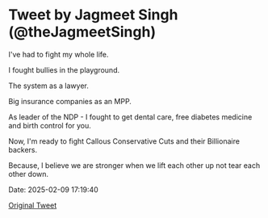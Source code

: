 # Tweet by Jagmeet Singh (@theJagmeetSingh)

I've had to fight my whole life.

I fought bullies in the playground.

The system as a lawyer.

Big insurance companies as an MPP.

As leader of the NDP - I fought to get dental care, free diabetes medicine and birth control for you.

Now, I'm ready to fight Callous Conservative Cuts and their Billionaire backers.

Because, I believe we are stronger when we lift each other up not tear each other down.

Date: 2025-02-09 17:19:40

[Original Tweet](https://x.com/theJagmeetSingh/status/1888638913520234497)

